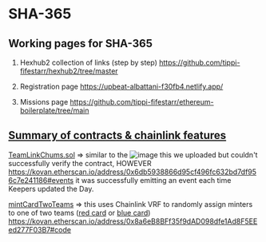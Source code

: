 # SHA-365

## Working pages for SHA-365
1. Hexhub2 collection of links (step by step) https://github.com/tippi-fifestarr/hexhub2/tree/master

2. Registration page https://upbeat-albattani-f30fb4.netlify.app/

3. Missions page https://github.com/tippi-fifestarr/ethereum-boilerplate/tree/main

## [Summary of contracts & chainlink features](https://github.com/tippi-fifestarr/ChainlinkTeamFun)

[TeamLinkChums.sol](https://github.com/tippi-fifestarr/ChainlinkTeamFun/blob/main/TeamLinkChums.sol) => similar to the ![image](https://user-images.githubusercontent.com/62179036/143808739-f8e33aa0-1dd0-4b23-a479-9c25cb3cb5aa.png)
this we uploaded but couldn't successfully verify the contract, HOWEVER https://kovan.etherscan.io/address/0x6db5938866d95cf496fc632bd7df956c7e241186#events it was successfully emitting an event each time Keepers updated the Day.

[mintCardTwoTeams](https://github.com/tippi-fifestarr/ChainlinkTeamFun/blob/main/mintCardTwoTeams.sol) => this uses Chainlink VRF to randomly assign minters to one of two teams ([red card](https://rinkeby.rarible.com/token/0x6ede7F3c26975AAd32a475e1021D8F6F39c89d82:84799889509624640499281787148111605021253889930053214964227142096833187151893?tab=details) or [blue card](https://rinkeby.rarible.com/token/0x6ede7F3c26975AAd32a475e1021D8F6F39c89d82:84799889509624640499281787148111605021253889930053214964227142096833187151894?tab=details)) https://kovan.etherscan.io/address/0x8a6eB8BFf35f9dAD098dfe1Ad8F5EEed277F03B7#code
